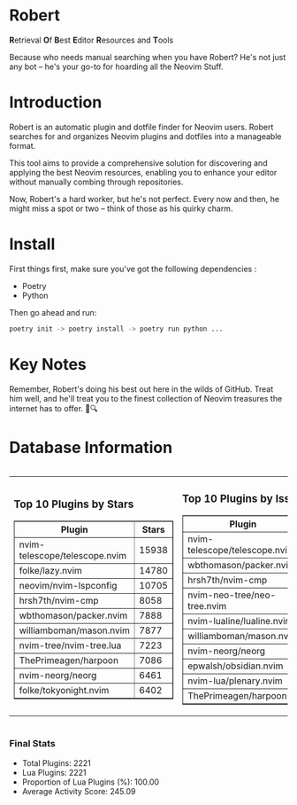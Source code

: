 # Robert

**R**etrieval
**O**f
**B**est
**E**ditor
**R**esources and
**T**ools

Because who needs manual searching when you have Robert?
He's not just any bot – he's your go-to for hoarding all the Neovim Stuff.

# Introduction
Robert is an automatic plugin and dotfile finder for Neovim users. Robert searches for and organizes Neovim plugins and dotfiles into a manageable format.

This tool aims to provide a comprehensive solution for discovering and applying the best Neovim resources, enabling you to enhance your editor without manually combing through repositories.

Now, Robert's a hard worker, but he's not perfect. Every now and then, he might miss a spot or two – think of those as his quirky charm. 

# Install
 First things first, make sure you've got the following dependencies :
  - Poetry 
  - Python 

Then go ahead and run:

```bash
poetry init -> poetry install -> poetry run python ...
```
# Key Notes

Remember, Robert's doing his best out here in the wilds of GitHub. Treat him well, and he'll treat you to the finest collection of Neovim treasures the internet has to offer. 🎩🔍


# Database Information

<div style='display:flex;flex-direction:row;justify-content:space-between;'><table><tr><td><h3>Top 10 Plugins by Stars</h3><table border="1"><tr><th>Plugin</th><th>Stars</th></tr><tr><td>nvim-telescope/telescope.nvim</td><td>15938</td></tr><tr><td>folke/lazy.nvim</td><td>14780</td></tr><tr><td>neovim/nvim-lspconfig</td><td>10705</td></tr><tr><td>hrsh7th/nvim-cmp</td><td>8058</td></tr><tr><td>wbthomason/packer.nvim</td><td>7888</td></tr><tr><td>williamboman/mason.nvim</td><td>7877</td></tr><tr><td>nvim-tree/nvim-tree.lua</td><td>7223</td></tr><tr><td>ThePrimeagen/harpoon</td><td>7086</td></tr><tr><td>nvim-neorg/neorg</td><td>6461</td></tr><tr><td>folke/tokyonight.nvim</td><td>6402</td></tr></table></td><td><h3>Top 10 Plugins by Issues</h3><table border="1"><tr><th>Plugin</th><th>Issues</th></tr><tr><td>nvim-telescope/telescope.nvim</td><td>375</td></tr><tr><td>wbthomason/packer.nvim</td><td>307</td></tr><tr><td>hrsh7th/nvim-cmp</td><td>283</td></tr><tr><td>nvim-neo-tree/neo-tree.nvim</td><td>239</td></tr><tr><td>nvim-lualine/lualine.nvim</td><td>225</td></tr><tr><td>williamboman/mason.nvim</td><td>203</td></tr><tr><td>nvim-neorg/neorg</td><td>184</td></tr><tr><td>epwalsh/obsidian.nvim</td><td>157</td></tr><tr><td>nvim-lua/plenary.nvim</td><td>148</td></tr><tr><td>ThePrimeagen/harpoon</td><td>123</td></tr></table></td><td><h3>Top 10 Plugins by Forks</h3><table border="1"><tr><th>Plugin</th><th>Forks</th></tr><tr><td>neovim/nvim-lspconfig</td><td>2081</td></tr><tr><td>nvim-telescope/telescope.nvim</td><td>838</td></tr><tr><td>nvim-tree/nvim-tree.lua</td><td>610</td></tr><tr><td>nvim-lualine/lualine.nvim</td><td>466</td></tr><tr><td>folke/tokyonight.nvim</td><td>430</td></tr><tr><td>hrsh7th/nvim-cmp</td><td>400</td></tr><tr><td>ThePrimeagen/harpoon</td><td>377</td></tr><tr><td>folke/lazy.nvim</td><td>359</td></tr><tr><td>jackMort/ChatGPT.nvim</td><td>313</td></tr><tr><td>nvim-lua/plenary.nvim</td><td>288</td></tr></table></td></tr></table></div>

### Final Stats
- Total Plugins: 2221
- Lua Plugins: 2221
- Proportion of Lua Plugins (%): 100.00
- Average Activity Score: 245.09
